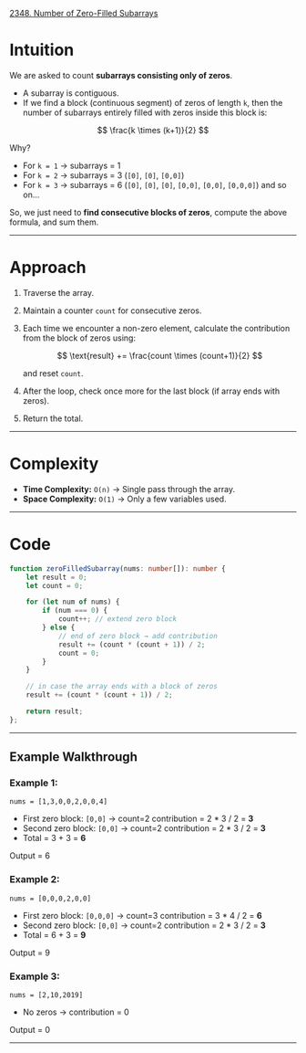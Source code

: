 [2348. Number of Zero-Filled Subarrays](https://leetcode.com/problems/number-of-zero-filled-subarrays/)
# Intuition

We are asked to count **subarrays consisting only of zeros**.

* A subarray is contiguous.
* If we find a block (continuous segment) of zeros of length `k`, then the number of subarrays entirely filled with zeros inside this block is:

$$
\frac{k \times (k+1)}{2}
$$

Why?

* For `k = 1` → subarrays = 1
* For `k = 2` → subarrays = 3 (`[0]`, `[0]`, `[0,0]`)
* For `k = 3` → subarrays = 6 (`[0]`, `[0]`, `[0]`, `[0,0]`, `[0,0]`, `[0,0,0]`)
  and so on…

So, we just need to **find consecutive blocks of zeros**, compute the above formula, and sum them.

---

# Approach

1. Traverse the array.
2. Maintain a counter `count` for consecutive zeros.
3. Each time we encounter a non-zero element, calculate the contribution from the block of zeros using:

   $$
   \text{result} += \frac{count \times (count+1)}{2}
   $$

   and reset `count`.
4. After the loop, check once more for the last block (if array ends with zeros).
5. Return the total.

---

# Complexity

* **Time Complexity:** `O(n)` → Single pass through the array.
* **Space Complexity:** `O(1)` → Only a few variables used.

---

# Code

```typescript
function zeroFilledSubarray(nums: number[]): number {
    let result = 0;
    let count = 0;

    for (let num of nums) {
        if (num === 0) {
            count++; // extend zero block
        } else {
            // end of zero block → add contribution
            result += (count * (count + 1)) / 2;
            count = 0;
        }
    }

    // in case the array ends with a block of zeros
    result += (count * (count + 1)) / 2;

    return result;
};

```

---

## Example Walkthrough

### Example 1:

`nums = [1,3,0,0,2,0,0,4]`

* First zero block: `[0,0]` → count=2
  contribution = 2 \* 3 / 2 = **3**
* Second zero block: `[0,0]` → count=2
  contribution = 2 \* 3 / 2 = **3**
* Total = 3 + 3 = **6**

Output = 6

### Example 2:

`nums = [0,0,0,2,0,0]`

* First zero block: `[0,0,0]` → count=3
  contribution = 3 \* 4 / 2 = **6**
* Second zero block: `[0,0]` → count=2
  contribution = 2 \* 3 / 2 = **3**
* Total = 6 + 3 = **9**

Output = 9

### Example 3:

`nums = [2,10,2019]`

* No zeros → contribution = 0

Output = 0

---
